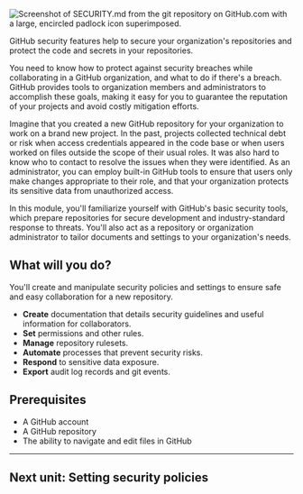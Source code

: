 ![Screenshot of SECURITY.md from the git repository on GitHub.com with a large, encircled padlock icon superimposed.](https://learn.microsoft.com/en-us/training/github/manage-sensitive-data-security-policies/media/security-md.png)

GitHub security features help to secure your organization's repositories and protect the code and secrets in your repositories.

You need to know how to protect against security breaches while collaborating in a GitHub organization, and what to do if there's a breach. GitHub provides tools to organization members and administrators to accomplish these goals, making it easy for you to guarantee the reputation of your projects and avoid costly mitigation efforts.

Imagine that you created a new GitHub repository for your organization to work on a brand new project. In the past, projects collected technical debt or risk when access credentials appeared in the code base or when users worked on files outside the scope of their usual roles. It was also hard to know who to contact to resolve the issues when they were identified. As an administrator, you can employ built-in GitHub tools to ensure that users only make changes appropriate to their role, and that your organization protects its sensitive data from unauthorized access.

In this module, you'll familiarize yourself with GitHub's basic security tools, which prepare repositories for secure development and industry-standard response to threats. You'll also act as a repository or organization administrator to tailor documents and settings to your organization's needs.

## What will you do?

You'll create and manipulate security policies and settings to ensure safe and easy collaboration for a new repository.

-   **Create** documentation that details security guidelines and useful information for collaborators.
-   **Set** permissions and other rules.
-   **Manage** repository rulesets.
-   **Automate** processes that prevent security risks.
-   **Respond** to sensitive data exposure.
-   **Export** audit log records and git events.

## Prerequisites

-   A GitHub account
-   A GitHub repository
-   The ability to navigate and edit files in GitHub

___

## Next unit: Setting security policies